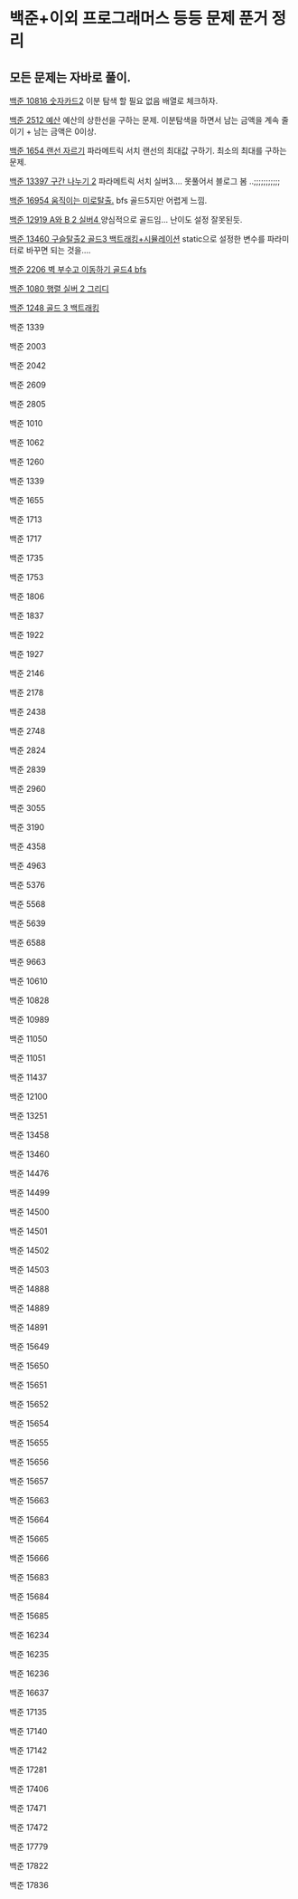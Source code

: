 # 백준+이외 프로그래머스 등등 문제 푼거 정리

## 모든 문제는 자바로 풀이.
[백준 10816 숫자카드2](https://github.com/youngpark17/Algo/commit/caf52fe13ed187ce9219dd975bf651907e8246fc)
이분 탐색 할 필요 없음 배열로 체크하자.

[백준 2512 예산](https://github.com/youngpark17/Algo/commit/0434a2d66814e209f276d0b0ace93d1b7079826d)
예산의 상한선을 구하는 문제.
이분탐색을 하면서 남는 금액을 계속 줄이기 + 남는 금액은 0이상. 

[백준 1654 랜선 자르기](https://github.com/youngpark17/Algo/commit/368fddfebc1c07d3d5931b7b0d72ddb56c328395)
파라메트릭 서치 랜선의 최대값 구하기. 최소의 최대를 구하는 문제. 

[백준 13397 구간 나누기 2](https://github.com/youngpark17/Algo/commit/a64158e2504cc940554f119007581424f8aa9025)
파라메트릭 서치 실버3.... 못풀어서 블로그 봄 ..;;;;;;;;;;;

[백준 16954 움직이는 미로탈출.](https://github.com/youngpark17/Algo/commit/5b9b7bc4e143e391ae275f9e4b2f30a86ad2dba3)
bfs 골드5지만 어렵게 느낌.

[백준 12919 A와 B 2 실버4 ](https://github.com/youngpark17/Algo/commit/370b163a6a10547a86380dea0aa8cac415d87a66)
양심적으로 골드임... 난이도 설정 잘못된듯.

[백준 13460 구슬탈출2 골드3 백트래킹+시뮬레이션](https://github.com/youngpark17/Algo/commit/77f82c6042748cc53cc16e21c32c3ba8bc511075)
static으로 설정한 변수를 파라미터로 바꾸면 되는 것을....

[백준 2206 벽 부수고 이동하기 골드4 bfs](https://github.com/youngpark17/Algo/commit/8682e2db5357f8fe53a8da063af454828f475073)

[백준 1080 행렬 실버 2 그리디](https://github.com/youngpark17/Algo/commit/1baee55ec5a52bbc4732308a565db3063e815a10)

[백준 1248 골드 3 백트래킹](https://github.com/youngpark17/Algo/commit/1fe7dbfe660011a1d86f3463d8d9184b0dc53dc6)

백준 1339

백준 2003

백준 2042

백준 2609

백준 2805

백준 1010

백준 1062

백준 1260

백준 1339

백준 1655

백준 1713

백준 1717

백준 1735

백준 1753

백준 1806

백준 1837

백준 1922

백준 1927

백준 2146

백준 2178

백준 2438

백준 2748

백준 2824

백준 2839

백준 2960

백준 3055

백준 3190

백준 4358

백준 4963

백준 5376

백준 5568

백준 5639

백준 6588

백준 9663

백준 10610

백준 10828

백준 10989

백준 11050

백준 11051

백준 11437

백준 12100

백준 13251

백준 13458

백준 13460

백준 14476

백준 14499

백준 14500

백준 14501

백준 14502

백준 14503

백준 14888

백준 14889

백준 14891

백준 15649

백준 15650

백준 15651

백준 15652

백준 15654

백준 15655

백준 15656

백준 15657

백준 15663

백준 15664

백준 15665

백준 15666

백준 15683

백준 15684

백준 15685

백준 16234

백준 16235

백준 16236

백준 16637

백준 17135

백준 17140

백준 17142

백준 17281

백준 17406

백준 17471

백준 17472

백준 17779

백준 17822

백준 17836
